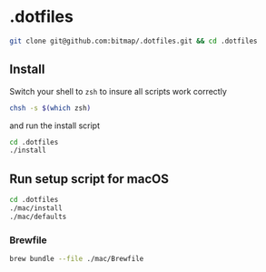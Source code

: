 # .dotfiles

```sh
git clone git@github.com:bitmap/.dotfiles.git && cd .dotfiles
```

## Install

Switch your shell to `zsh` to insure all scripts work correctly

```sh
chsh -s $(which zsh)
```

and run the install script

```sh
cd .dotfiles
./install
```

## Run setup script for macOS

```sh
cd .dotfiles
./mac/install
./mac/defaults
```

### Brewfile

```sh
brew bundle --file ./mac/Brewfile
```
